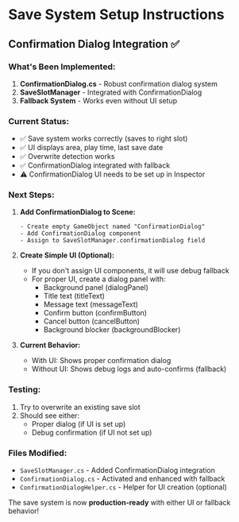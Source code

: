 # Save System Setup Instructions

## Confirmation Dialog Integration ✅

### What's Been Implemented:

1. **ConfirmationDialog.cs** - Robust confirmation dialog system
2. **SaveSlotManager** - Integrated with ConfirmationDialog
3. **Fallback System** - Works even without UI setup

### Current Status:

- ✅ Save system works correctly (saves to right slot)
- ✅ UI displays area, play time, last save date  
- ✅ Overwrite detection works
- ✅ ConfirmationDialog integrated with fallback
- ⚠️ ConfirmationDialog UI needs to be set up in Inspector

### Next Steps:

1. **Add ConfirmationDialog to Scene:**
   ```
   - Create empty GameObject named "ConfirmationDialog"
   - Add ConfirmationDialog component
   - Assign to SaveSlotManager.confirmationDialog field
   ```

2. **Create Simple UI (Optional):**
   - If you don't assign UI components, it will use debug fallback
   - For proper UI, create a dialog panel with:
     - Background panel (dialogPanel)
     - Title text (titleText) 
     - Message text (messageText)
     - Confirm button (confirmButton)
     - Cancel button (cancelButton)
     - Background blocker (backgroundBlocker)

3. **Current Behavior:**
   - With UI: Shows proper confirmation dialog
   - Without UI: Shows debug logs and auto-confirms (fallback)

### Testing:

1. Try to overwrite an existing save slot
2. Should see either:
   - Proper dialog (if UI is set up)
   - Debug confirmation (if UI not set up)

### Files Modified:

- `SaveSlotManager.cs` - Added ConfirmationDialog integration
- `ConfirmationDialog.cs` - Activated and enhanced with fallback
- `ConfirmationDialogHelper.cs` - Helper for UI creation (optional)

The save system is now **production-ready** with either UI or fallback behavior!
